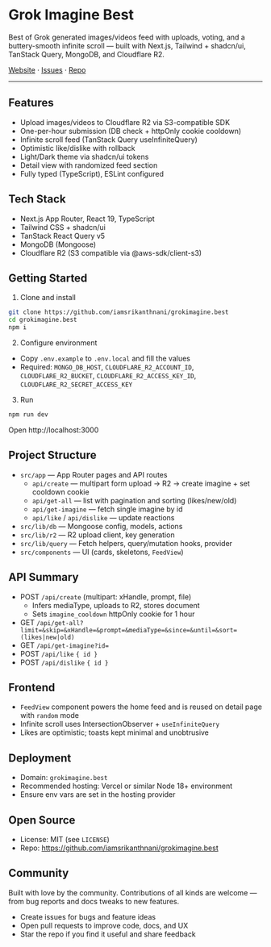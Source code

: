 # Grok Imagine Best

Best of Grok generated images/videos feed with uploads, voting, and a buttery-smooth infinite scroll — built with Next.js, Tailwind + shadcn/ui, TanStack Query, MongoDB, and Cloudflare R2.

[Website](https://grokimagine.best) · [Issues](https://github.com/iamsrikanthnani/grokimagine.best/issues) · [Repo](https://github.com/iamsrikanthnani/grokimagine.best)

</div>

---

## Features

- Upload images/videos to Cloudflare R2 via S3-compatible SDK
- One-per-hour submission (DB check + httpOnly cookie cooldown)
- Infinite scroll feed (TanStack Query useInfiniteQuery)
- Optimistic like/dislike with rollback
- Light/Dark theme via shadcn/ui tokens
- Detail view with randomized feed section
- Fully typed (TypeScript), ESLint configured

## Tech Stack

- Next.js App Router, React 19, TypeScript
- Tailwind CSS + shadcn/ui
- TanStack React Query v5
- MongoDB (Mongoose)
- Cloudflare R2 (S3 compatible via @aws-sdk/client-s3)

## Getting Started

1. Clone and install

```bash
git clone https://github.com/iamsrikanthnani/grokimagine.best
cd grokimagine.best
npm i
```

2. Configure environment

- Copy `.env.example` to `.env.local` and fill the values
- Required: `MONGO_DB_HOST`, `CLOUDFLARE_R2_ACCOUNT_ID`, `CLOUDFLARE_R2_BUCKET`, `CLOUDFLARE_R2_ACCESS_KEY_ID`, `CLOUDFLARE_R2_SECRET_ACCESS_KEY`

3. Run

```bash
npm run dev
```

Open http://localhost:3000

## Project Structure

- `src/app` — App Router pages and API routes
  - `api/create` — multipart form upload → R2 → create imagine + set cooldown cookie
  - `api/get-all` — list with pagination and sorting (likes/new/old)
  - `api/get-imagine` — fetch single imagine by id
  - `api/like` / `api/dislike` — update reactions
- `src/lib/db` — Mongoose config, models, actions
- `src/lib/r2` — R2 upload client, key generation
- `src/lib/query` — Fetch helpers, query/mutation hooks, provider
- `src/components` — UI (cards, skeletons, `FeedView`)

## API Summary

- POST `/api/create` (multipart: xHandle, prompt, file)
  - Infers mediaType, uploads to R2, stores document
  - Sets `imagine_cooldown` httpOnly cookie for 1 hour
- GET `/api/get-all?limit=&skip=&xHandle=&prompt=&mediaType=&since=&until=&sort=(likes|new|old)`
- GET `/api/get-imagine?id=`
- POST `/api/like` `{ id }`
- POST `/api/dislike` `{ id }`

## Frontend

- `FeedView` component powers the home feed and is reused on detail page with `random` mode
- Infinite scroll uses IntersectionObserver + `useInfiniteQuery`
- Likes are optimistic; toasts kept minimal and unobtrusive

## Deployment

- Domain: `grokimagine.best`
- Recommended hosting: Vercel or similar Node 18+ environment
- Ensure env vars are set in the hosting provider

## Open Source

- License: MIT (see `LICENSE`)
- Repo: https://github.com/iamsrikanthnani/grokimagine.best

## Community

Built with love by the community. Contributions of all kinds are welcome — from bug reports and docs tweaks to new features.

- Create issues for bugs and feature ideas
- Open pull requests to improve code, docs, and UX
- Star the repo if you find it useful and share feedback
